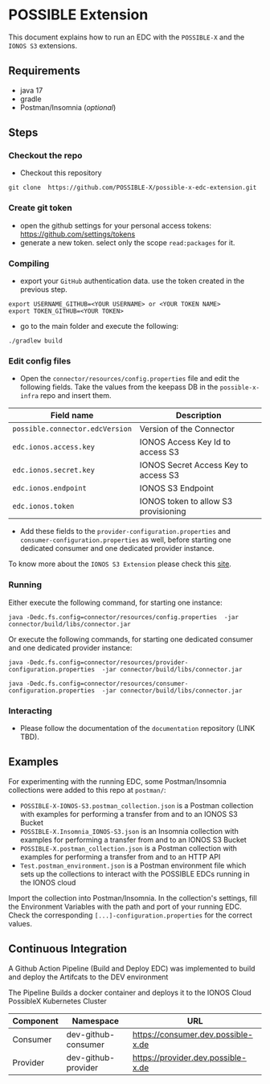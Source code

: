 # POSSIBLE Extension

This document explains how to run an EDC with the `POSSIBLE-X` and the `IONOS S3` extensions.

## Requirements

- java 17
- gradle
- Postman/Insomnia (_optional_)

## Steps
### Checkout the repo

- Checkout this repository
```
git clone  https://github.com/POSSIBLE-X/possible-x-edc-extension.git
```

### Create git token
- open the github settings for your personal access tokens: https://github.com/settings/tokens
- generate a new token. select only the scope `read:packages` for it.

### Compiling

- export your `GitHub` authentication data. use the token created in the previous step.
```
export USERNAME_GITHUB=<YOUR USERNAME> or <YOUR TOKEN NAME>
export TOKEN_GITHUB=<YOUR TOKEN>
```
- go to the main folder and execute the following:
```
./gradlew build
```

### Edit config files

- Open the `connector/resources/config.properties` file and edit the following fields. Take the values from the keepass DB in the `possible-x-infra` repo and insert them.  

| Field name                      | Description                                                |
|---------------------------------|------------------------------------------------------------|
| `possible.connector.edcVersion` | Version of the Connector                                   |
| `edc.ionos.access.key`          | IONOS Access Key Id to access S3                           |
| `edc.ionos.secret.key`          | IONOS Secret Access Key to access S3                       |
| `edc.ionos.endpoint`            | IONOS S3 Endpoint                                          |
| `edc.ionos.token`               | IONOS token to allow S3 provisioning                       |

- Add these fields to the `provider-configuration.properties` and `consumer-configuration.properties` as well, before starting one dedicated consumer and one dedicated provider instance.

To know more about the `IONOS S3 Extension` please check this [site](https://github.com/ionos-cloud/edc-ionos-s3).

### Running

Either execute the following command, for starting one instance:
```
java -Dedc.fs.config=connector/resources/config.properties  -jar connector/build/libs/connector.jar
```  
Or execute the following commands, for starting one dedicated consumer and one dedicated provider instance:
```
java -Dedc.fs.config=connector/resources/provider-configuration.properties  -jar connector/build/libs/connector.jar
```  
```
java -Dedc.fs.config=connector/resources/consumer-configuration.properties  -jar connector/build/libs/connector.jar
```  

### Interacting

- Please follow the documentation of the `documentation` repository (LINK TBD).

## Examples
For experimenting with the running EDC, some Postman/Insomnia collections were added to this repo at `postman/`:

- `POSSIBLE-X-IONOS-S3.postman_collection.json` is a Postman collection with examples for performing a transfer from and to an IONOS S3 Bucket
- `POSSIBLE-X.Insomnia_IONOS-S3.json` is an Insomnia collection with examples for performing a transfer from and to an IONOS S3 Bucket
- `POSSIBLE-X.postman_collection.json` is a Postman collection with examples for performing a transfer from and to an HTTP API
- `Test.postman_environment.json` is a Postman environment file which sets up the collections to interact with the POSSIBLE EDCs running in the IONOS cloud

Import the collection into Postman/Insomnia. In the collection's settings, fill the Environment Variables with the path and port of your running EDC.
Check the corresponding `[...]-configuration.properties` for the correct values.

## Continuous Integration
A Github Action Pipeline (Build and Deploy EDC) was implemented to build and deploy the Artifcats to the DEV environment

The Pipeline Builds a docker container and deploys it to the IONOS Cloud PossibleX Kubernetes Cluster

| Component | Namespace              | URL                                  |
|-----------|------------------------|--------------------------------------|
| Consumer  | dev-github-consumer    | https://consumer.dev.possible-x.de   |
| Provider  | dev-github-provider    | https://provider.dev.possible-x.de   |